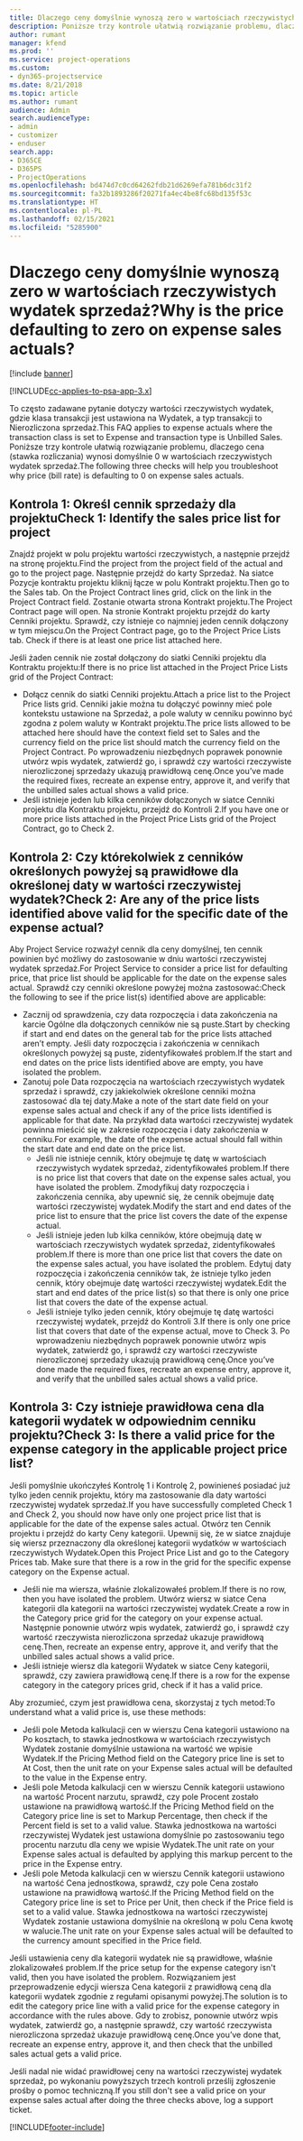 ```yaml
---
title: Dlaczego ceny domyślnie wynoszą zero w wartościach rzeczywistych wydatek sprzedaż?
description: Poniższe trzy kontrole ułatwią rozwiązanie problemu, dlaczego cena wynosi domyślnie 0 w wartościach rzeczywistych wydatek sprzedaż.
author: rumant
manager: kfend
ms.prod: ''
ms.service: project-operations
ms.custom:
- dyn365-projectservice
ms.date: 8/21/2018
ms.topic: article
ms.author: rumant
audience: Admin
search.audienceType:
- admin
- customizer
- enduser
search.app:
- D365CE
- D365PS
- ProjectOperations
ms.openlocfilehash: bd474d7c0cd64262fdb21d6269efa781b6dc31f2
ms.sourcegitcommit: fa32b1893286f20271fa4ec4be8fc68bd135f53c
ms.translationtype: HT
ms.contentlocale: pl-PL
ms.lasthandoff: 02/15/2021
ms.locfileid: "5285900"
---
```

# <a name="why-is-the-price-defaulting-to-zero-on-expense-sales-actuals"></a><span data-ttu-id="df1e4-103">Dlaczego ceny domyślnie wynoszą zero w wartościach rzeczywistych wydatek sprzedaż?</span><span class="sxs-lookup"><span data-stu-id="df1e4-103">Why is the price defaulting to zero on expense sales actuals?</span></span>

[!include [banner](../includes/psa-now-project-operations.md)]

[!INCLUDE[cc-applies-to-psa-app-3.x](../includes/cc-applies-to-psa-app-3x.md)]

<span data-ttu-id="df1e4-104">To często zadawane pytanie dotyczy wartości rzeczywistych wydatek, gdzie klasa transakcji jest ustawiona na Wydatek, a typ transakcji to Nierozliczona sprzedaż.</span><span class="sxs-lookup"><span data-stu-id="df1e4-104">This FAQ applies to expense actuals where the transaction class is set to Expense and transaction type is Unbilled Sales.</span></span> <span data-ttu-id="df1e4-105">Poniższe trzy kontrole ułatwią rozwiązanie problemu, dlaczego cena (stawka rozliczania) wynosi domyślnie 0 w wartościach rzeczywistych wydatek sprzedaż.</span><span class="sxs-lookup"><span data-stu-id="df1e4-105">The following three checks will help you troubleshoot why price (bill rate) is defaulting to 0 on expense sales actuals.</span></span>

## <a name="check-1-identify-the-sales-price-list-for-project"></a><span data-ttu-id="df1e4-106">Kontrola 1: Określ cennik sprzedaży dla projektu</span><span class="sxs-lookup"><span data-stu-id="df1e4-106">Check 1: Identify the sales price list for project</span></span>

<span data-ttu-id="df1e4-107">Znajdź projekt w polu projektu wartości rzeczywistych, a następnie przejdź na stronę projektu.</span><span class="sxs-lookup"><span data-stu-id="df1e4-107">Find the project from the project field of the actual and go to the project page.</span></span> <span data-ttu-id="df1e4-108">Następnie przejdź do karty Sprzedaż. Na siatce Pozycje kontraktu projektu kliknij łącze w polu Kontrakt projektu.</span><span class="sxs-lookup"><span data-stu-id="df1e4-108">Then go to the Sales tab. On the Project Contract lines grid, click on the link in the Project Contract field.</span></span> <span data-ttu-id="df1e4-109">Zostanie otwarta strona Kontrakt projektu.</span><span class="sxs-lookup"><span data-stu-id="df1e4-109">The Project Contract page will open.</span></span> <span data-ttu-id="df1e4-110">Na stronie Kontrakt projektu przejdź do karty Cenniki projektu. Sprawdź, czy istnieje co najmniej jeden cennik dołączony w tym miejscu.</span><span class="sxs-lookup"><span data-stu-id="df1e4-110">On the Project Contract page, go to the Project Price Lists tab. Check if there is at least one price list attached here.</span></span>

<span data-ttu-id="df1e4-111">Jeśli żaden cennik nie został dołączony do siatki Cenniki projektu dla Kontraktu projektu:</span><span class="sxs-lookup"><span data-stu-id="df1e4-111">If there is no price list attached in the Project Price Lists grid of the Project Contract:</span></span>

- <span data-ttu-id="df1e4-112">Dołącz cennik do siatki Cenniki projektu.</span><span class="sxs-lookup"><span data-stu-id="df1e4-112">Attach a price list to the Project Price lists grid.</span></span> <span data-ttu-id="df1e4-113">Cenniki jakie można tu dołączyć powinny mieć pole kontekstu ustawione na Sprzedaż, a pole waluty w cenniku powinno być zgodna z polem waluty w Kontrakt projektu.</span><span class="sxs-lookup"><span data-stu-id="df1e4-113">The price lists allowed to be attached here should have the context field set to Sales and the currency field on the price list should match the currency field on the Project Contract.</span></span> <span data-ttu-id="df1e4-114">Po wprowadzeniu niezbędnych poprawek ponownie utwórz wpis wydatek, zatwierdź go, i sprawdź czy wartości rzeczywiste nierozliczonej sprzedaży ukazują prawidłową cenę.</span><span class="sxs-lookup"><span data-stu-id="df1e4-114">Once you’ve made the required fixes, recreate an expense entry, approve it, and verify that the unbilled sales actual shows a valid price.</span></span>
- <span data-ttu-id="df1e4-115">Jeśli istnieje jeden lub kilka cenników dołączonych w siatce Cenniki projektu dla Kontraktu projektu, przejdź do Kontroli 2.</span><span class="sxs-lookup"><span data-stu-id="df1e4-115">If you have one or more price lists attached in the Project Price Lists grid of the Project Contract, go to Check 2.</span></span>

## <a name="check-2-are-any-of-the-price-lists-identified-above-valid-for-the-specific-date-of-the-expense-actual"></a><span data-ttu-id="df1e4-116">Kontrola 2: Czy którekolwiek z cenników określonych powyżej są prawidłowe dla określonej daty w wartości rzeczywistej wydatek?</span><span class="sxs-lookup"><span data-stu-id="df1e4-116">Check 2: Are any of the price lists identified above valid for the specific date of the expense actual?</span></span>

<span data-ttu-id="df1e4-117">Aby Project Service rozważył cennik dla ceny domyślnej, ten cennik powinien być możliwy do zastosowanie w dniu wartości rzeczywistej wydatek sprzedaż.</span><span class="sxs-lookup"><span data-stu-id="df1e4-117">For Project Service to consider a price list for defaulting price, that price list should be applicable for the date on the expense sales actual.</span></span> <span data-ttu-id="df1e4-118">Sprawdź czy cenniki określone powyżej można zastosować:</span><span class="sxs-lookup"><span data-stu-id="df1e4-118">Check the following to see if the price list(s) identified above are applicable:</span></span>

- <span data-ttu-id="df1e4-119">Zacznij od sprawdzenia, czy data rozpoczęcia i data zakończenia na karcie Ogólne dla dołączonych cenników nie są puste.</span><span class="sxs-lookup"><span data-stu-id="df1e4-119">Start by checking if start and end dates on the general tab for the price lists attached aren’t empty.</span></span> <span data-ttu-id="df1e4-120">Jeśli daty rozpoczęcia i zakończenia w cennikach określonych powyżej są puste, zidentyfikowałeś problem.</span><span class="sxs-lookup"><span data-stu-id="df1e4-120">If the start and end dates on the price lists identified above are empty, you have isolated the problem.</span></span> 
- <span data-ttu-id="df1e4-121">Zanotuj pole Data rozpoczęcia na wartościach rzeczywistych wydatek sprzedaż i sprawdź, czy jakiekolwiek określone cenniki można zastosować dla tej daty.</span><span class="sxs-lookup"><span data-stu-id="df1e4-121">Make a note of the start date field on your expense sales actual and check if any of the price lists identified is applicable for that date.</span></span> <span data-ttu-id="df1e4-122">Na przykład data wartości rzeczywistej wydatek powinna mieścić się w zakresie rozpoczęcia i daty zakończenia w cenniku.</span><span class="sxs-lookup"><span data-stu-id="df1e4-122">For example, the date of the expense actual should fall within the start date and end date on the price list.</span></span> 
    - <span data-ttu-id="df1e4-123">Jeśli nie istnieje cennik, który obejmuje tę datę w wartościach rzeczywistych wydatek sprzedaż, zidentyfikowałeś problem.</span><span class="sxs-lookup"><span data-stu-id="df1e4-123">If there is no price list that covers that date on the expense sales actual, you have isolated the problem.</span></span> <span data-ttu-id="df1e4-124">Zmodyfikuj daty rozpoczęcia i zakończenia cennika, aby upewnić się, że cennik obejmuje datę wartości rzeczywistej wydatek.</span><span class="sxs-lookup"><span data-stu-id="df1e4-124">Modify the start and end dates of the price list to ensure that the price list covers the date of the expense actual.</span></span> 
    - <span data-ttu-id="df1e4-125">Jeśli istnieje jeden lub kilka cenników, które obejmują datę w wartościach rzeczywistych wydatek sprzedaż, zidentyfikowałeś problem.</span><span class="sxs-lookup"><span data-stu-id="df1e4-125">If there is more than one price list that covers the date on the expense sales actual, you have isolated the problem.</span></span> <span data-ttu-id="df1e4-126">Edytuj daty rozpoczęcia i zakończenia cenników tak, że istnieje tylko jeden cennik, który obejmuje datę wartości rzeczywistej wydatek.</span><span class="sxs-lookup"><span data-stu-id="df1e4-126">Edit the start and end dates of the price list(s) so that there is only one price list that covers the date of the expense actual.</span></span> 
    - <span data-ttu-id="df1e4-127">Jeśli istnieje tylko jeden cennik, który obejmuje tę datę wartości rzeczywistej wydatek, przejdź do Kontroli 3.</span><span class="sxs-lookup"><span data-stu-id="df1e4-127">If there is only one price list that covers that date of the expense actual, move to Check 3.</span></span>
<span data-ttu-id="df1e4-128">Po wprowadzeniu niezbędnych poprawek ponownie utwórz wpis wydatek, zatwierdź go, i sprawdź czy wartości rzeczywiste nierozliczonej sprzedaży ukazują prawidłową cenę.</span><span class="sxs-lookup"><span data-stu-id="df1e4-128">Once you’ve done made the required fixes, recreate an expense entry, approve it, and verify that the unbilled sales actual shows a valid price.</span></span>

## <a name="check-3-is-there-a-valid-price-for-the-expense-category-in-the-applicable-project-price-list"></a><span data-ttu-id="df1e4-129">Kontrola 3: Czy istnieje prawidłowa cena dla kategorii wydatek w odpowiednim cenniku projektu?</span><span class="sxs-lookup"><span data-stu-id="df1e4-129">Check 3: Is there a valid price for the expense category in the applicable project price list?</span></span> 

<span data-ttu-id="df1e4-130">Jeśli pomyślnie ukończyłeś Kontrolę 1 i Kontrolę 2, powinieneś posiadać już tylko jeden cennik projektu, który ma zastosowanie dla daty wartości rzeczywistej wydatek sprzedaż.</span><span class="sxs-lookup"><span data-stu-id="df1e4-130">If you have successfully completed Check 1 and Check 2, you should now have only one project price list that is applicable for the date of the expense sales actual.</span></span> <span data-ttu-id="df1e4-131">Otwórz ten Cennik projektu i przejdź do karty Ceny kategorii. Upewnij się, że w siatce znajduje się wiersz przeznaczony dla określonej kategorii wydatków w wartościach rzeczywistych Wydatek.</span><span class="sxs-lookup"><span data-stu-id="df1e4-131">Open this Project Price List and go to the Category Prices tab. Make sure that there is a row in the grid for the specific expense category on the Expense actual.</span></span>
 
- <span data-ttu-id="df1e4-132">Jeśli nie ma wiersza, właśnie zlokalizowałeś problem.</span><span class="sxs-lookup"><span data-stu-id="df1e4-132">If there is no row, then you have isolated the problem.</span></span> <span data-ttu-id="df1e4-133">Utwórz wiersz w siatce Cena kategorii dla kategorii na wartości rzeczywistej wydatek.</span><span class="sxs-lookup"><span data-stu-id="df1e4-133">Create a row in the Category price grid for the category on your expense actual.</span></span> <span data-ttu-id="df1e4-134">Następnie ponownie utwórz wpis wydatek, zatwierdź go, i sprawdź czy wartość rzeczywista nierozliczona sprzedaż ukazuje prawidłową cenę.</span><span class="sxs-lookup"><span data-stu-id="df1e4-134">Then, recreate an expense entry, approve it, and verify that the unbilled sales actual shows a valid price.</span></span> 
- <span data-ttu-id="df1e4-135">Jeśli istnieje wiersz dla kategorii Wydatek w siatce Ceny kategorii, sprawdź, czy zawiera prawidłową cenę.</span><span class="sxs-lookup"><span data-stu-id="df1e4-135">If there is a row for the expense category in the category prices grid, check if it has a valid price.</span></span>

<span data-ttu-id="df1e4-136">Aby zrozumieć, czym jest prawidłowa cena, skorzystaj z tych metod:</span><span class="sxs-lookup"><span data-stu-id="df1e4-136">To understand what a valid price is, use these methods:</span></span>

- <span data-ttu-id="df1e4-137">Jeśli pole Metoda kalkulacji cen w wierszu Cena kategorii ustawiono na Po kosztach, to stawka jednostkowa w wartościach rzeczywistych Wydatek zostanie domyślnie ustawiona na wartość we wpisie Wydatek.</span><span class="sxs-lookup"><span data-stu-id="df1e4-137">If the Pricing Method field on the Category price line is set to At Cost, then the unit rate on your Expense sales actual will be defaulted to the value in the Expense entry.</span></span>
- <span data-ttu-id="df1e4-138">Jeśli pole Metoda kalkulacji cen w wierszu Cennik kategorii ustawiono na wartość Procent narzutu, sprawdź, czy pole Procent zostało ustawione na prawidłową wartość.</span><span class="sxs-lookup"><span data-stu-id="df1e4-138">If the Pricing Method field on the Category price line is set to Markup Percentage, then check if the Percent field is set to a valid value.</span></span> <span data-ttu-id="df1e4-139">Stawka jednostkowa na wartości rzeczywistej Wydatek jest ustawiona domyślnie po zastosowaniu tego procentu narzutu dla ceny we wpisie Wydatek.</span><span class="sxs-lookup"><span data-stu-id="df1e4-139">The unit rate on your Expense sales actual is defaulted by applying this markup percent to the price in the Expense entry.</span></span>
- <span data-ttu-id="df1e4-140">Jeśli pole Metoda kalkulacji cen w wierszu Cennik kategorii ustawiono na wartość Cena jednostkowa, sprawdź, czy pole Cena zostało ustawione na prawidłową wartość.</span><span class="sxs-lookup"><span data-stu-id="df1e4-140">If the Pricing Method field on the Category price line is set to Price per Unit, then check if the Price field is set to a valid value.</span></span> <span data-ttu-id="df1e4-141">Stawka jednostkowa na wartości rzeczywistej Wydatek zostanie ustawiona domyślnie na określoną w polu Cena kwotę w walucie.</span><span class="sxs-lookup"><span data-stu-id="df1e4-141">The unit rate on your Expense sales actual will be defaulted to the currency amount specified in the Price field.</span></span>

<span data-ttu-id="df1e4-142">Jeśli ustawienia ceny dla kategorii wydatek nie są prawidłowe, właśnie zlokalizowałeś problem.</span><span class="sxs-lookup"><span data-stu-id="df1e4-142">If the price setup for the expense category isn't valid, then you have isolated the problem.</span></span> <span data-ttu-id="df1e4-143">Rozwiązaniem jest przeprowadzenie edycji wiersza Cena kategorii z prawidłową ceną dla kategorii wydatek zgodnie z regułami opisanymi powyżej.</span><span class="sxs-lookup"><span data-stu-id="df1e4-143">The solution is to edit the category price line with a valid price for the expense category in accordance with the rules above.</span></span> <span data-ttu-id="df1e4-144">Gdy to zrobisz, ponownie utwórz wpis wydatek, zatwierdź go, a następnie sprawdź, czy wartość rzeczywista nierozliczona sprzedaż ukazuje prawidłową cenę.</span><span class="sxs-lookup"><span data-stu-id="df1e4-144">Once you’ve done that, recreate an expense entry, approve it, and then check that the unbilled sales actual gets a valid price.</span></span>

<span data-ttu-id="df1e4-145">Jeśli nadal nie widać prawidłowej ceny na wartości rzeczywistej wydatek sprzedaż, po wykonaniu powyższych trzech kontroli prześlij zgłoszenie prośby o pomoc techniczną.</span><span class="sxs-lookup"><span data-stu-id="df1e4-145">If you still don't see a valid price on your expense sales actual after doing the three checks above, log a support ticket.</span></span>




[!INCLUDE[footer-include](../includes/footer-banner.md)]